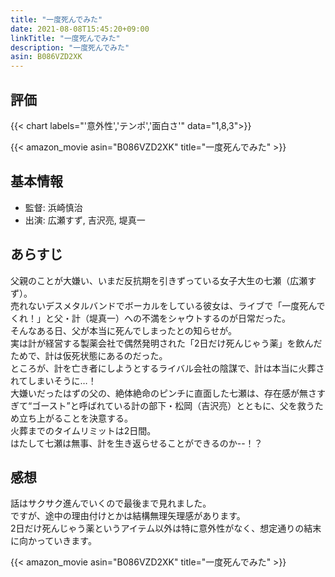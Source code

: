 ```yaml
---
title: "一度死んでみた"
date: 2021-08-08T15:45:20+09:00
linkTitle: "一度死んでみた"
description: "一度死んでみた"
asin: B086VZD2XK
---
```


## 評価
{{< chart labels="'意外性','テンポ','面白さ'" data="1,8,3">}}

{{< amazon_movie asin="B086VZD2XK" title="一度死んでみた" >}}

## 基本情報
- 監督: 浜崎慎治
- 出演: 広瀬すず, 吉沢亮, 堤真一

## あらすじ
父親のことが大嫌い、いまだ反抗期を引きずっている女子大生の七瀬（広瀬すず）。  
売れないデスメタルバンドでボーカルをしている彼女は、ライブで「一度死んでくれ！」と父・計（堤真一）への不満をシャウトするのが日常だった。  
そんなある日、父が本当に死んでしまったとの知らせが。  
実は計が経営する製薬会社で偶然発明された「2日だけ死んじゃう薬」を飲んだためで、計は仮死状態にあるのだった。  
ところが、計を亡き者にしようとするライバル会社の陰謀で、計は本当に火葬されてしまいそうに…！  
大嫌いだったはずの父の、絶体絶命のピンチに直面した七瀬は、存在感が無さすぎて“ゴースト”と呼ばれている計の部下・松岡（吉沢亮）とともに、父を救うため立ち上がることを決意する。  
火葬までのタイムリミットは2日間。  
はたして七瀬は無事、計を生き返らせることができるのか--！？

## 感想
話はサクサク進んでいくので最後まで見れました。  
ですが、途中の理由付けとかは結構無理矢理感があります。  
2日だけ死んじゃう薬というアイテム以外は特に意外性がなく、想定通りの結末に向かっていきます。  

{{< amazon_movie asin="B086VZD2XK" title="一度死んでみた" >}}

